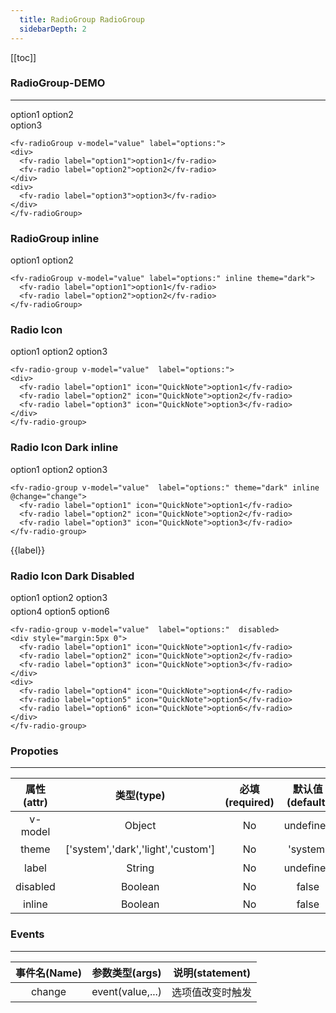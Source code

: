 ```yaml
---
  title: RadioGroup RadioGroup
  sidebarDepth: 2
---
```

  
[[toc]]

<script>
  export default {
    data(){
      return {
        value:"option",
        label:""
      }
    },
    methods:{
      change(value){  
        this.label=value;
      }
    }
  }
</script>

### RadioGroup-DEMO
--- 


<ClientOnly>
<fv-radioGroup v-model="value" label="options:">
<div>
  <fv-radio label="option1">option1</fv-radio>
  <fv-radio label="option2">option2</fv-radio>
</div>
<div>
  <fv-radio label="option3">option3</fv-radio>
</div>
</fv-radioGroup>
</ClientOnly>

```vue
<fv-radioGroup v-model="value" label="options:">
<div>
  <fv-radio label="option1">option1</fv-radio>
  <fv-radio label="option2">option2</fv-radio>
</div>
<div>
  <fv-radio label="option3">option3</fv-radio>
</div>
</fv-radioGroup>
```

### RadioGroup inline 
<ClientOnly>
<fv-radioGroup v-model="value" label="options:" inline theme="dark">
  <fv-radio label="option1">option1</fv-radio>
  <fv-radio label="option2">option2</fv-radio>
</fv-radioGroup>
</ClientOnly>

```vue
<fv-radioGroup v-model="value" label="options:" inline theme="dark">
  <fv-radio label="option1">option1</fv-radio>
  <fv-radio label="option2">option2</fv-radio>
</fv-radioGroup>
```


### Radio Icon
<ClientOnly>
<fv-radio-group v-model="value"  label="options:">
<div>
  <fv-radio label="option1" icon="QuickNote">option1</fv-radio>
  <fv-radio label="option2" icon="QuickNote">option2</fv-radio>
  <fv-radio label="option3" icon="QuickNote">option3</fv-radio>
</div>
</fv-radio-group>
</ClientOnly>

```vue
<fv-radio-group v-model="value"  label="options:">
<div>
  <fv-radio label="option1" icon="QuickNote">option1</fv-radio>
  <fv-radio label="option2" icon="QuickNote">option2</fv-radio>
  <fv-radio label="option3" icon="QuickNote">option3</fv-radio>
</div>
</fv-radio-group>
```


### Radio Icon Dark inline
<ClientOnly>
<fv-radio-group v-model="value"  label="options:" theme="dark" inline @change="change">
  <fv-radio label="option1" icon="QuickNote">option1</fv-radio>
  <fv-radio label="option2" icon="QuickNote">option2</fv-radio>
  <fv-radio label="option3" icon="QuickNote">option3</fv-radio>
</fv-radio-group>
</ClientOnly>

```vue
<fv-radio-group v-model="value"  label="options:" theme="dark" inline @change="change">
  <fv-radio label="option1" icon="QuickNote">option1</fv-radio>
  <fv-radio label="option2" icon="QuickNote">option2</fv-radio>
  <fv-radio label="option3" icon="QuickNote">option3</fv-radio>
</fv-radio-group>
```

{{label}}

### Radio Icon Dark Disabled
<ClientOnly>
<fv-radio-group v-model="value"  label="options:"  disabled>
<div style="margin:5px 0">
  <fv-radio label="option1" icon="QuickNote">option1</fv-radio>
  <fv-radio label="option2" icon="QuickNote">option2</fv-radio>
  <fv-radio label="option3" icon="QuickNote">option3</fv-radio>
</div>
<div>
  <fv-radio label="option4" icon="QuickNote">option4</fv-radio>
  <fv-radio label="option5" icon="QuickNote">option5</fv-radio>
  <fv-radio label="option6" icon="QuickNote">option6</fv-radio>
</div>
</fv-radio-group>
</ClientOnly>

```vue
<fv-radio-group v-model="value"  label="options:"  disabled>
<div style="margin:5px 0">
  <fv-radio label="option1" icon="QuickNote">option1</fv-radio>
  <fv-radio label="option2" icon="QuickNote">option2</fv-radio>
  <fv-radio label="option3" icon="QuickNote">option3</fv-radio>
</div>
<div>
  <fv-radio label="option4" icon="QuickNote">option4</fv-radio>
  <fv-radio label="option5" icon="QuickNote">option5</fv-radio>
  <fv-radio label="option6" icon="QuickNote">option6</fv-radio>
</div>
</fv-radio-group>
```

### Propoties
---
|    属性(attr)    |             类型(type)             | 必填(required) | 默认值(default) |                 说明(statement)                 |
|:----------------:|:----------------------------------:|:--------------:|:---------------:|:-----------------------------------------------:|
| v-model | Object | No | undefined | 选中值 |
| theme | ['system','dark','light','custom'] | No | 'system' | 主题色 |
| label | String | No | undefined | 标签 |
| disabled | Boolean | No | false | 是否禁用 |
| inline | Boolean | No | false | |

### Events
---
| 事件名(Name) | 参数类型(args) | 说明(statement)  |
|:------------:|:--------------:|:----------------:|
| change | event(value,...) | 选项值改变时触发 |

  
